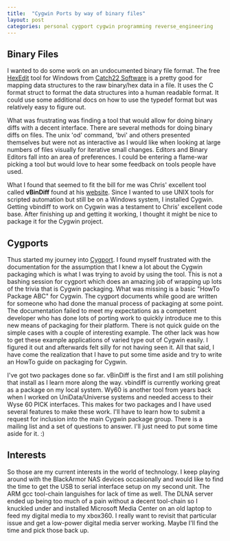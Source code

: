 ```yaml
---
title:  "Cygwin Ports by way of binary files"
layout: post
categories: personal cygport cygwin programming reverse_engineering
---
```


## Binary Files

I wanted to do some work on an undocumented binary file format. The free [HexEdit](http://www.catch22.net/software/hexedit) tool for Windows from [Catch22 Software](http://www.catch22.net/) is a pretty good for mapping data structures to the raw binary/hex data in a file.  It uses the C format struct to format the data structures into a human readable format.  It could use some additional docs on how to use the typedef format but was relatively easy to figure out.

What was frustrating was finding a tool that would allow for doing binary diffs with a decent interface.  There are several methods for doing binary diffs on files.  The unix 'od' command, 'bvi' and others presented themselves but were not as interactive as I would like when looking at large numbers of files visually for iterative small changes. Editors and Binary Editors fall into an area of preferences. I could be entering a flame-war picking a tool but would love to hear some feedback on tools people have used.

What I found that seemed to fit the bill for me was Chris' excellent tool called **vBinDiff** found at his [website](http://www.cjmweb.net/vbindiff/). Since I wanted to use UNIX tools for scripted automation but still be on a Windows system, I installed Cygwin.  Getting vbindiff to work on Cygwin was a testament to Chris' excellent code base.  After finishing up and getting it working, I thought it might be nice to package it for the Cygwin project.

## Cygports

Thus started my journey into [Cygport](http://cygwinports.blogspot.com/).  I found myself frustrated with the documentation for the assumption that I knew a lot about the Cygwin packaging which is what I was trying to avoid by using the tool. This is not a bashing session for cygport which does an amazing job of wrapping up lots of the trivia that is Cygwin packaging.  What was missing is a basic "HowTo Package ABC" for Cygwin.  The cygport documents while good are written for someone who had done the manual process of packaging at some point.  The documentation failed to meet my expectations as a competent developer who has done lots of porting work to quickly introduce me to this new means of packaging for their platform.  There is not quick guide on the simple cases with a couple of interesting example.  The other lack was how to get these example applications of varied type out of Cygwin easily.  I figured it out and afterwards felt silly for not having seen it.  All that said, I have come the realization that I have to put some time aside and try to write an HowTo guide on packaging for Cygwin.

I've got two packages done so far.  vBinDiff is the first and I am still polishing that install as I learn more along the way. vbindiff is currently working great as a package on my local system. Wy60 is another tool from years back when I worked on UniData/Universe systems and needed access to their Wyse 60 PICK interfaces. This makes for two packages and I have used several features to make these work.  I'll have to learn how to submit a request for inclusion into the main Cygwin package group.  There is a mailing list and a set of questions to answer.  I'll just need to put some time aside for it. :)

## Interests

So those are my current interests in the world of technology.  I keep playing around with the BlackArmor NAS devices occasionally and would like to find the time to get the USB to serial interface setup on my second unit. The ARM gcc tool-chain languishes for lack of time as well. The DLNA server ended up being too much of a pain without a decent tool-chain so I knuckled under and installed Microsoft Media Center on an old laptop to feed my digital media to my xbox360. I really want to revisit that particular issue and get a low-power digital media server working.  Maybe I'll find the time and pick those back up.
